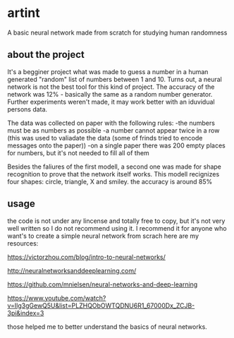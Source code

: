 # artint
A basic neural network made from scratch for studying human randomness

## about the project

It's a begginer project what was made to guess a number in a human generated "random" list of numbers between 1 and 10.
Turns out, a neural network is not the best tool for this kind of project. The accuracy of the network was 12% - basically the same as a random number generator.
Further experiments weren't made, it may work better with an iduvidual persons data.

The data was collected on paper with the following rules:
-the numbers must be as numbers as possible
-a number cannot appear twice in a row (this was used to valiadate the data (some of frinds tried to encode messages onto the paper))
-on a single paper there was 200 empty places for numbers, but it's not needed to fill all of them

Besides the faliures of the first modell, a second one was made for shape recognition to prove that the network itself works.
This modell recignizes four shapes: circle, triangle, X and smiley. the accuracy is around 85%

## usage
the code is not under any lincense and totally free to copy, but it's not very well written so I do not recommend using it. I recommend it for anyone who want's to create a simple neural network from scrach
here are my resources:

https://victorzhou.com/blog/intro-to-neural-networks/

http://neuralnetworksanddeeplearning.com/

https://github.com/mnielsen/neural-networks-and-deep-learning

https://www.youtube.com/watch?v=Ilg3gGewQ5U&list=PLZHQObOWTQDNU6R1_67000Dx_ZCJB-3pi&index=3


those helped me to better understand the basics of neural networks.
